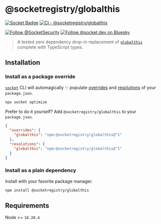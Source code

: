 # @socketregistry/globalthis

[![Socket Badge](https://socket.dev/api/badge/npm/package/@socketregistry/globalthis)](https://socket.dev/npm/package/@socketregistry/globalthis)
[![CI - @socketregistry/globalthis](https://github.com/SocketDev/socket-registry/actions/workflows/ci.yml/badge.svg)](https://github.com/SocketDev/socket-registry/actions/workflows/ci.yml)

[![Follow @SocketSecurity](https://img.shields.io/twitter/follow/SocketSecurity?style=social)](https://twitter.com/SocketSecurity)
[![Follow @socket.dev on Bluesky](https://img.shields.io/badge/Follow-@socket.dev-1DA1F2?style=social&logo=bluesky)](https://bsky.app/profile/socket.dev)

> A tested zero dependency drop-in replacement of
> [`globalthis`](https://socket.dev/npm/package/globalthis) complete with
> TypeScript types.

## Installation

### Install as a package override

[`socket`](https://socket.dev/npm/package/socket) CLI will automagically ✨
populate
[overrides](https://docs.npmjs.com/cli/v9/configuring-npm/package-json#overrides)
and [resolutions](https://yarnpkg.com/configuration/manifest#resolutions) of
your `package.json`.

```sh
npx socket optimize
```

Prefer to do it yourself? Add `@socketregistry/globalthis` to your
`package.json`.

```json
{
  "overrides": {
    "globalthis": "npm:@socketregistry/globalthis@^1"
  },
  "resolutions": {
    "globalthis": "npm:@socketregistry/globalthis@^1"
  }
}
```

### Install as a plain dependency

Install with your favorite package manager.

```sh
npm install @socketregistry/globalthis
```

## Requirements

Node >= `18.20.4`
